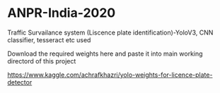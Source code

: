 # ANPR-India-2020
 Traffic Survailance system (Liscence plate identification)-YoloV3, CNN classifier, tesseract etc used 

Download the required weights here and paste it into main working directord of this project 


https://www.kaggle.com/achrafkhazri/yolo-weights-for-licence-plate-detector